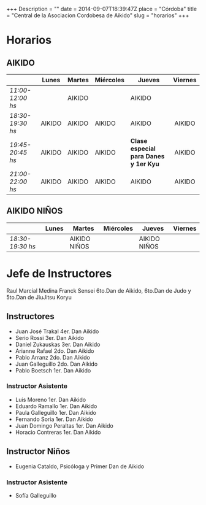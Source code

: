 +++
Description = ""
date = 2014-09-07T18:39:47Z
place = "Córdoba"
title = "Central de la Asociacion Cordobesa de Aikido"
slug = "horarios"
+++


# Horarios

## AIKIDO

|                  | Lunes  | Martes | Miércoles | Jueves                                  | Viernes |
|------------------|--------|--------|-----------|-----------------------------------------|:-------:|
| *11:00-12:00 hs* |        | AIKIDO |           | AIKIDO                                  |         |
| *18:30-19:30 hs* | AIKIDO | AIKIDO | AIKIDO    | AIKIDO                                  |  AIKIDO |
| *19:45-20:45 hs* | AIKIDO | AIKIDO | AIKIDO    | **Clase especial para Danes y 1er Kyu** |  AIKIDO |
| *21:00-22:00 hs* | AIKIDO | AIKIDO | AIKIDO    | AIKIDO                                  |  AIKIDO |

## AIKIDO NIÑOS

|                  | Lunes  | Martes       | Miércoles | Jueves       | Viernes |
|------------------|--------|--------------|-----------|--------------|:-------:|
| *18:30-19:30 hs* |        | AIKIDO NIÑOS |           | AIKIDO NIÑOS |         |


# Jefe de Instructores

Raul Marcial Medina Franck Sensei 6to.Dan de Aikido, 6to.Dan de Judo y 5to.Dan de JiuJitsu Koryu


## Instructores

 * Juan José Trakal 4er. Dan Aikido
 * Serio Rossi 3er. Dan Aikido
 * Daniel Zukauskas 3er. Dan Aikido
 * Arianne Rafael 2do. Dan Aikido
 * Pablo Arranz 2do. Dan Aikido
 * Juan Galleguillo 2do. Dan Aikido
 * Pablo Boetsch 1er. Dan Aikido


### Instructor Asistente

 * Luis Moreno 1er. Dan Aikido
 * Eduardo Ramallo 1er. Dan Aikido
 * Paula Galleguillo 1er. Dan Aikido
 * Fernando Soria 1er. Dan Aikido
 * Juan Domingo Peraltas 1er. Dan Aikido
 * Horacio Contreras 1er. Dan Aikido


## Instructor Niños

 * Eugenia Cataldo, Psicóloga y Primer Dan de Aikido

### Instructor Asistente

 * Sofía Galleguillo
